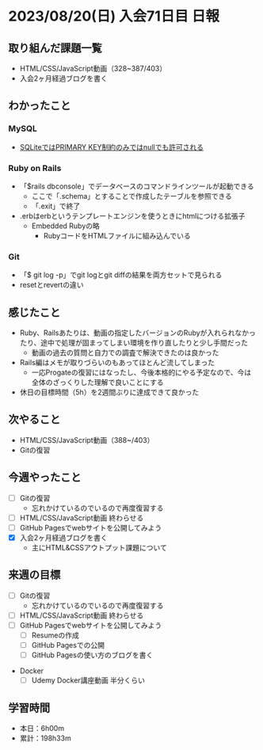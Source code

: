 # 2023/08/20(日) 入会71日目 日報

## 取り組んだ課題一覧

- HTML/CSS/JavaScript動画（328~387/403）
- 入会2ヶ月経過ブログを書く

## わかったこと

### MySQL

- [SQLiteではPRIMARY KEY制約のみではnullでも許可される](https://www.sqlitetutorial.net/sqlite-not-null-constraint/)

### Ruby on Rails

- 「$rails dbconsole」でデータベースのコマンドラインツールが起動できる
  - ここで「.schema」とすることで作成したテーブルを参照できる
  - 「.exit」で終了
- .erbはerbというテンプレートエンジンを使うときにhtmlにつける拡張子
  - Embedded Rubyの略
    - RubyコードをHTMLファイルに組み込んでいる

### Git

- 「$ git log -p」でgit logとgit diffの結果を両方セットで見られる
- resetとrevertの違い

## 感じたこと

- Ruby、Railsあたりは、動画の指定したバージョンのRubyが入れられなかったり、途中で処理が固まってしまい環境を作り直したりと少し手間だった
  - 動画の過去の質問と自力での調査で解決できたのは良かった
- Rails編はメモが取りづらいのもあってほとんど流してしまった
  - 一応Progateの復習にはなったし、今後本格的にやる予定なので、今は全体のざっくりした理解で良いことにする
- 休日の目標時間（5h）を2週間ぶりに達成できて良かった

## 次やること

- HTML/CSS/JavaScript動画（388~/403）
- Gitの復習

## 今週やったこと

- [ ] Gitの復習
  - 忘れかけているのでいるので再度復習する
- [ ] HTML/CSS/JavaScript動画 終わらせる
- [ ] GitHub Pagesでwebサイトを公開してみよう
- [x] 入会2ヶ月経過ブログを書く
  - 主にHTML&CSSアウトプット課題について

## 来週の目標

- [ ] Gitの復習
  - 忘れかけているのでいるので再度復習する
- [ ] HTML/CSS/JavaScript動画 終わらせる
- [ ] GitHub Pagesでwebサイトを公開してみよう
  - [ ] Resumeの作成
  - [ ] GitHub Pagesでの公開
  - [ ] GitHub Pagesの使い方のブログを書く
- Docker
  - [ ] Udemy Docker講座動画 半分くらい

## 学習時間

- 本日：6h00m
- 累計：198h33m
